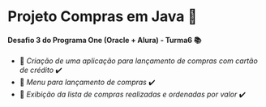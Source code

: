 # Projeto Compras em Java :beginner:
 #### Desafio 3 do Programa One (Oracle + Alura) - Turma6 :books:



* :pushpin: _Criação de uma aplicação para lançamento de compras com cartão de crédito_ :heavy_check_mark: 
* :pushpin: _Menu para lançamento de compras_ :heavy_check_mark:
* :pushpin: _Exibição da lista de compras realizadas e ordenadas por valor_ :heavy_check_mark: 

